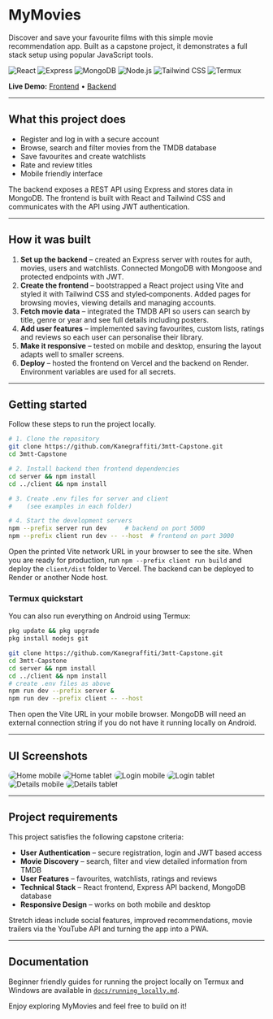 # MyMovies

Discover and save your favourite films with this simple movie recommendation app. Built as a capstone project, it demonstrates a full stack setup using popular JavaScript tools.

![React](https://img.shields.io/badge/React-20232a?style=for-the-badge&logo=react)
![Express](https://img.shields.io/badge/Express-000000?style=for-the-badge&logo=express)
![MongoDB](https://img.shields.io/badge/MongoDB-4ea94b?style=for-the-badge&logo=mongodb)
![Node.js](https://img.shields.io/badge/Node.js-339933?style=for-the-badge&logo=nodedotjs)
![Tailwind CSS](https://img.shields.io/badge/Tailwind%20CSS-38b2ac?style=for-the-badge&logo=tailwind-css)
![Termux](https://img.shields.io/badge/Termux-black?style=for-the-badge&logo=termux)

**Live Demo:** [Frontend](https://3mtt-capstone-one.vercel.app) • [Backend](https://threemtt-capstone.onrender.com)

---

## What this project does

* Register and log in with a secure account
* Browse, search and filter movies from the TMDB database
* Save favourites and create watchlists
* Rate and review titles
* Mobile friendly interface

The backend exposes a REST API using Express and stores data in MongoDB. The frontend is built with React and Tailwind CSS and communicates with the API using JWT authentication.

---

## How it was built

1. **Set up the backend** – created an Express server with routes for auth, movies, users and watchlists. Connected MongoDB with Mongoose and protected endpoints with JWT.
2. **Create the frontend** – bootstrapped a React project using Vite and styled it with Tailwind CSS and styled‑components. Added pages for browsing movies, viewing details and managing accounts.
3. **Fetch movie data** – integrated the TMDB API so users can search by title, genre or year and see full details including posters.
4. **Add user features** – implemented saving favourites, custom lists, ratings and reviews so each user can personalise their library.
5. **Make it responsive** – tested on mobile and desktop, ensuring the layout adapts well to smaller screens.
6. **Deploy** – hosted the frontend on Vercel and the backend on Render. Environment variables are used for all secrets.

---

## Getting started

Follow these steps to run the project locally.

```bash
# 1. Clone the repository
git clone https://github.com/Kanegraffiti/3mtt-Capstone.git
cd 3mtt-Capstone

# 2. Install backend then frontend dependencies
cd server && npm install
cd ../client && npm install

# 3. Create .env files for server and client
#    (see examples in each folder)

# 4. Start the development servers
npm --prefix server run dev     # backend on port 5000
npm --prefix client run dev -- --host  # frontend on port 3000
```

Open the printed Vite network URL in your browser to see the site. When you are ready for production, run `npm --prefix client run build` and deploy the `client/dist` folder to Vercel. The backend can be deployed to Render or another Node host.

### Termux quickstart

You can also run everything on Android using Termux:

```bash
pkg update && pkg upgrade
pkg install nodejs git

git clone https://github.com/Kanegraffiti/3mtt-Capstone.git
cd 3mtt-Capstone
cd server && npm install
cd ../client && npm install
# create .env files as above
npm run dev --prefix server &
npm run dev --prefix client -- --host
```

Then open the Vite URL in your mobile browser. MongoDB will need an external connection string if you do not have it running locally on Android.

---

## UI Screenshots

<!-- Home Screen -->
<img src="docs/screenshots/home-mobile.png" alt="Home mobile" style="border-radius: 12px;" />
<img src="docs/screenshots/home-tablet.png" alt="Home tablet" style="border-radius: 12px;" />

<!-- Login Screen -->
<img src="docs/screenshots/login-mobile.png" alt="Login mobile" style="border-radius: 12px;" />
<img src="docs/screenshots/login-tablet.png" alt="Login tablet" style="border-radius: 12px;" />

<!-- Movie Details -->
<img src="docs/screenshots/details-mobile.png" alt="Details mobile" style="border-radius: 12px;" />
<img src="docs/screenshots/details-tablet.png" alt="Details tablet" style="border-radius: 12px;" />

---

## Project requirements

This project satisfies the following capstone criteria:

- **User Authentication** – secure registration, login and JWT based access
- **Movie Discovery** – search, filter and view detailed information from TMDB
- **User Features** – favourites, watchlists, ratings and reviews
- **Technical Stack** – React frontend, Express API backend, MongoDB database
- **Responsive Design** – works on both mobile and desktop

Stretch ideas include social features, improved recommendations, movie trailers via the YouTube API and turning the app into a PWA.

---

## Documentation
Beginner friendly guides for running the project locally on Termux and Windows are available in [`docs/running_locally.md`](docs/running_locally.md).

Enjoy exploring MyMovies and feel free to build on it!
